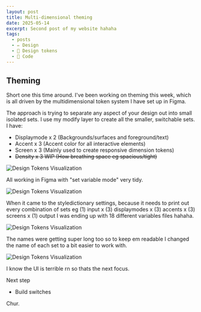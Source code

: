 ```yaml
---
layout: post
title: Multi-dimensional theming
date: 2025-05-14
excerpt: Second post of my website hahaha
tags:
  - posts
  - ✏️ Design
  - 🎨 Design tokens
  - 🤖 Code
---
```

## Theming

Short one this time around. I've been working on theming this week, which is all driven by the multidimensional token system I have set up in Figma.

The approach is trying to separate any aspect of your design out into small isolated sets. I use my modify layer to create all the smaller, switchable sets. I have:
- Displaymode x 2 (Backgrounds/surfaces and foreground/text)
- Accent x 3 (Accent color for all interactive elements)
- Screen x 3 (Mainly used to create responsive dimension tokens)
- ~~Density x 3 WIP (How breathing space eg spacious/tight)~~

![Design Tokens Visualization](/images/2A-new-switches.png)

All working in Figma with "set variable mode" very tidy.

![Design Tokens Visualization](/images/2B-mode-switching.gif)

When it came to the styledictionary settings, because it needs to print out every combination of sets eg (1) input x (3) displaymodes  x (3) accents x (3) screens x (1) output I was ending up with 18 different variables files hahaha.

![Design Tokens Visualization](/images/2C-first-export.png)

The names were getting super long too so to keep em readable I changed the name of each set to a bit easier to work with.

![Design Tokens Visualization](/images/2D-shortening-names.png)

I know the UI is terrible rn so thats the next focus.

Next step
- Build switches

Chur.